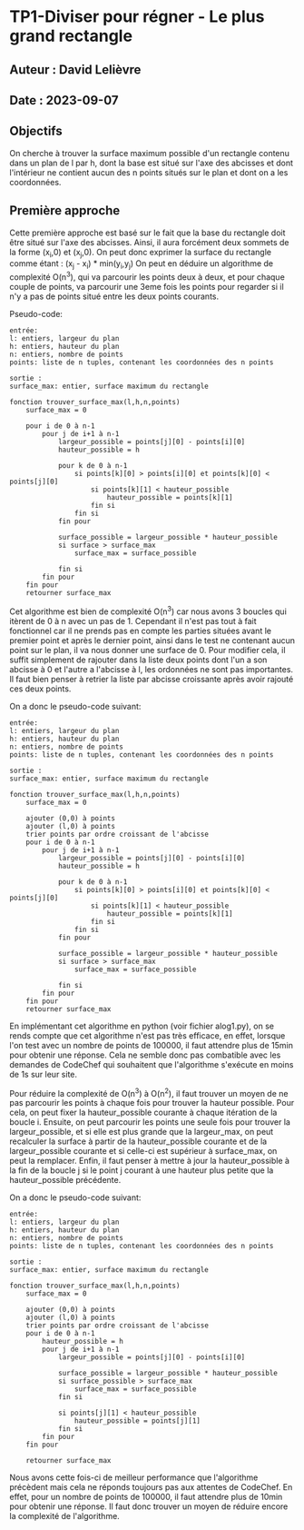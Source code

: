 # TP1-Diviser pour régner - Le plus grand rectangle

Auteur : David Lelièvre
---
Date : 2023-09-07
---

## Objectifs
On cherche à trouver la surface maximum possible d'un rectangle contenu dans un plan de l par h, dont la base est situé sur l'axe des abcisses et dont l'intérieur ne contient aucun des n points situés sur le plan et dont on a les coordonnées.

## Première approche
Cette première approche est basé sur le fait que la base du rectangle doit être situé sur l'axe des abcisses. Ainsi, il aura forcément deux sommets de la forme (x<sub>i</sub>,0) et (x<sub>j</sub>,0). 
On peut donc exprimer la surface du rectangle comme étant : (x<sub>j</sub> - x<sub>i</sub>) * min(y<sub>i</sub>,y<sub>j</sub>)
On peut en déduire un algorithme de complexité O(n<sup>3</sup>), qui va parcourir les points deux à deux, et pour chaque couple de points, va parcourir une 3eme fois les points pour regarder si il n'y a pas de points situé entre les deux points courants.

Pseudo-code:

```
entrée:
l: entiers, largeur du plan
h: entiers, hauteur du plan
n: entiers, nombre de points
points: liste de n tuples, contenant les coordonnées des n points

sortie : 
surface_max: entier, surface maximum du rectangle

fonction trouver_surface_max(l,h,n,points)
    surface_max = 0

    pour i de 0 à n-1
        pour j de i+1 à n-1
            largeur_possible = points[j][0] - points[i][0]
            hauteur_possible = h

            pour k de 0 à n-1
                si points[k][0] > points[i][0] et points[k][0] < points[j][0]
                    si points[k][1] < hauteur_possible
                        hauteur_possible = points[k][1]
                    fin si
                fin si
            fin pour

            surface_possible = largeur_possible * hauteur_possible
            si surface > surface_max
                surface_max = surface_possible

            fin si
        fin pour
    fin pour
    retourner surface_max
```
Cet algorithme est bien de complexité O(n<sup>3</sup>) car nous avons 3 boucles qui itèrent de 0 à n avec un pas de 1. Cependant il n'est pas tout à fait fonctionnel car il ne prends pas en compte les parties situées avant le premier point et après le dernier point, ainsi dans le test ne contenant aucun point sur le plan, il va nous donner une surface de 0. Pour modifier cela, il suffit simplement de rajouter dans la liste deux points dont l'un a son abcisse à 0 et l'autre a l'abcisse à l, les ordonnées ne sont pas importantes. Il faut bien penser à retrier la liste par abcisse croissante après avoir rajouté ces deux points.

On a donc le pseudo-code suivant:

```
entrée:
l: entiers, largeur du plan
h: entiers, hauteur du plan
n: entiers, nombre de points
points: liste de n tuples, contenant les coordonnées des n points

sortie :
surface_max: entier, surface maximum du rectangle

fonction trouver_surface_max(l,h,n,points)
    surface_max = 0

    ajouter (0,0) à points
    ajouter (l,0) à points
    trier points par ordre croissant de l'abcisse
    pour i de 0 à n-1
        pour j de i+1 à n-1
            largeur_possible = points[j][0] - points[i][0]
            hauteur_possible = h

            pour k de 0 à n-1
                si points[k][0] > points[i][0] et points[k][0] < points[j][0]
                    si points[k][1] < hauteur_possible
                        hauteur_possible = points[k][1]
                    fin si
                fin si
            fin pour

            surface_possible = largeur_possible * hauteur_possible
            si surface > surface_max
                surface_max = surface_possible

            fin si
        fin pour
    fin pour
    retourner surface_max
```
En implémentant cet algorithme en python (voir fichier alog1.py), on se rends compte que cet algorithme n'est pas très efficace, en effet, lorsque l'on test avec un nombre de points de 100000, il faut attendre plus de 15min pour obtenir une réponse. Cela ne semble donc pas combatible avec les demandes de CodeChef qui souhaitent que l'algorithme s'exécute en moins de 1s sur leur site.

Pour réduire la complexité de O(n<sup>3</sup>) à O(n<sup>2</sup>), il faut trouver un moyen de ne pas parcourir les points à chaque fois pour trouver la hauteur possible. Pour cela, on peut fixer la hauteur_possible courante à chaque itération de la boucle i. Ensuite, on peut parcourir les points une seule fois pour trouver la largeur_possible, et si elle est plus grande que la largeur_max, on peut recalculer la surface à partir de la hauteur_possible courante et de la largeur_possible courante et si celle-ci est supérieur à surface_max, on peut la remplacer. Enfin, il faut penser à mettre à jour la hauteur_possible à la fin de la boucle j si le point j courant à une hauteur plus petite que la hauteur_possible précédente.

On a donc le pseudo-code suivant:

```
entrée:
l: entiers, largeur du plan
h: entiers, hauteur du plan
n: entiers, nombre de points
points: liste de n tuples, contenant les coordonnées des n points

sortie :
surface_max: entier, surface maximum du rectangle

fonction trouver_surface_max(l,h,n,points)
    surface_max = 0

    ajouter (0,0) à points
    ajouter (l,0) à points
    trier points par ordre croissant de l'abcisse
    pour i de 0 à n-1
        hauteur_possible = h
        pour j de i+1 à n-1
            largeur_possible = points[j][0] - points[i][0]

            surface_possible = largeur_possible * hauteur_possible
            si surface_possible > surface_max
                surface_max = surface_possible
            fin si

            si points[j][1] < hauteur_possible
                hauteur_possible = points[j][1]
            fin si
        fin pour
    fin pour

    retourner surface_max
```
Nous avons cette fois-ci de meilleur performance que l'algorithme précèdent mais cela ne réponds toujours pas aux attentes de CodeChef. En effet, pour un nombre de points de 100000, il faut attendre plus de 10min pour obtenir une réponse. Il faut donc trouver un moyen de réduire encore la complexité de l'algorithme.







